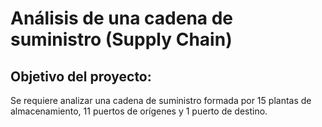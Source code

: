 # Análisis de una cadena de suministro (Supply Chain)
## Objetivo del proyecto:
Se requiere analizar una cadena de suministro formada por 15 plantas de almacenamiento, 11 puertos de orígenes y 1 puerto de destino.
